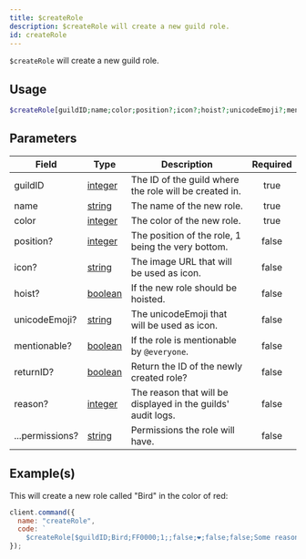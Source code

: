 ```yaml
---
title: $createRole
description: $createRole will create a new guild role.
id: createRole
---
```


`$createRole` will create a new guild role.

## Usage

```php
$createRole[guildID;name;color;position?;icon?;hoist?;unicodeEmoji?;mentionable?;position?;returnId?;...permissions?]
```

## Parameters

| Field           | Type                                                                                                | Description                                                  | Required |
| --------------- | --------------------------------------------------------------------------------------------------- | ------------------------------------------------------------ | :------: |
| guildID         | [integer](https://developer.mozilla.org/en-US/docs/Web/JavaScript/Reference/Global_Objects/Integer) | The ID of the guild where the role will be created in.       |   true   |
| name            | [string](https://developer.mozilla.org/en-US/docs/Web/JavaScript/Reference/Global_Objects/String)   | The name of the new role.                                    |   true   |
| color           | [integer](https://developer.mozilla.org/en-US/docs/Web/JavaScript/Reference/Global_Objects/Integer) | The color of the new role.                                   |   true   |
| position?       | [integer](https://developer.mozilla.org/en-US/docs/Web/JavaScript/Reference/Global_Objects/Integer) | The position of the role, 1 being the very bottom.           |  false   |
| icon?           | [string](https://developer.mozilla.org/en-US/docs/Web/JavaScript/Reference/Global_Objects/String)   | The image URL that will be used as icon.                     |  false   |
| hoist?          | [boolean](https://developer.mozilla.org/en-US/docs/Web/JavaScript/Reference/Global_Objects/Boolean) | If the new role should be hoisted.                           |  false   |
| unicodeEmoji?   | [string](https://developer.mozilla.org/en-US/docs/Web/JavaScript/Reference/Global_Objects/String)   | The unicodeEmoji that will be used as icon.                  |  false   |
| mentionable?    | [boolean](https://developer.mozilla.org/en-US/docs/Web/JavaScript/Reference/Global_Objects/Boolean) | If the role is mentionable by `@everyone`.                   |  false   |
| returnID?       | [boolean](https://developer.mozilla.org/en-US/docs/Web/JavaScript/Reference/Global_Objects/Boolean) | Return the ID of the newly created role?                     |  false   |
| reason?         | [integer](https://developer.mozilla.org/en-US/docs/Web/JavaScript/Reference/Global_Objects/Integer) | The reason that will be displayed in the guilds' audit logs. |  false   |
| ...permissions? | [string](https://developer.mozilla.org/en-US/docs/Web/JavaScript/Reference/Global_Objects/String)   | Permissions the role will have.                              |  false   |

## Example(s)

This will create a new role called "Bird" in the color of red:

```javascript
client.command({
  name: "createRole",
  code: `
    $createRole[$guildID;Bird;FF0000;1;;false;❤;false;false;Some reason!;sendmessages;addreactions]`,
});
```
